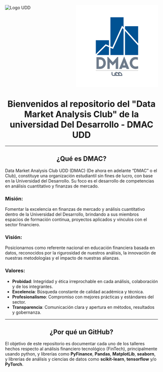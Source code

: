 <div style="display: flex; justify-content: space-between;">
    <img src="https://www.udd.cl/dircom/web/udd/Sello-35-color.png" alt="Logo UDD" width="184" height="269">
    <img src="imagenes/DMAClogo.png" alt="Logo DMAC" width="270" style="text-align: right;">
</div>

<div style="text-align: center;">
    <h1>Bienvenidos al repositorio del "Data Market Analysis Club" de la universidad Del Desarrollo - DMAC UDD</h1>
</div>

----------
<div style="text-align: center;">
    <h2> ¿Qué es DMAC?</h2>
</div>

Data Market Analysis Club UDD (DMAC) (De ahora en adelante “DMAC” o el Club), constituye una organización estudiantil sin fines de lucro, con base en la Universidad del Desarrollo. Su foco es el desarrollo de competencias en análisis cuantitativo y finanzas de mercado.

### Misión:

Fomentar la excelencia en finanzas de mercado y análisis cuantitativo dentro de la Universidad del Desarrollo, brindando a sus miembros espacios de formación continua, proyectos aplicados y vínculos con el sector financiero.

### Visión:
Posicionarnos como referente nacional en educación financiera basada en datos, reconocidos por la rigurosidad de nuestros análisis, la innovación de nuestras metodologías y el impacto de nuestras alianzas.

### Valores:  
* __Probidad__: Integridad y ética irreprochable en cada análisis, colaboración y de los integrantes.
* __Excelencia__: Búsqueda constante de calidad académica y técnica. 
* __Profesionalismo__: Compromiso con mejores prácticas y estándares del sector. 
* __Transparencia__: Comunicación clara y apertura en métodos, resultados y gobernanza.
----------

<div style="text-align: center;">
    <h2> ¿Por qué un GitHub?</h2>
</div>

El objetivo de este repositorio es documentar cada uno de los talleres hechos respecto al análisis financiero tecnológico (FinTech), principalmente usando python, y librerías como __PyFinance__, __Pandas__, __MatplotLib__, __seaborn__, y librerías de análisis y ciencias de datos como __scikit-learn__, __tensorflow__ y/o __PyTorch__.

